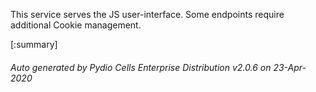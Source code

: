 






This service serves the JS user-interface. Some endpoints require additional Cookie management.

[:summary]

###### Auto generated by Pydio Cells Enterprise Distribution v2.0.6 on 23-Apr-2020
